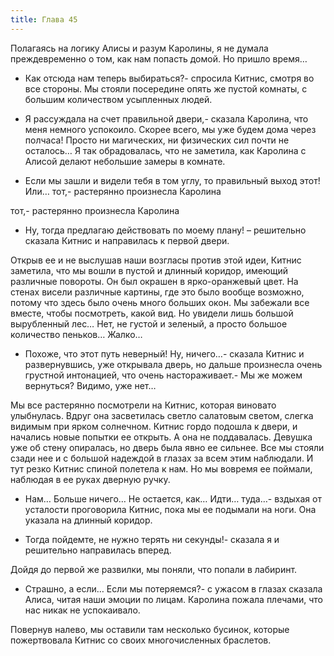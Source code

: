 ```yaml
---
title: Глава 45
---
```


Полагаясь на логику Алисы и разум Каролины, я не думала преждевременно о том, как нам попасть домой. Но пришло время…

- Как отсюда нам теперь выбираться?- спросила Китнис, смотря во все стороны. Мы стояли посередине опять же пустой комнаты, с большим количеством усыпленных людей.

- Я рассуждала на счет правильной двери,- сказала Каролина, что меня немного успокоило. Скорее всего, мы уже будем дома через полчаса! Просто ни магических, ни физических сил почти не осталось… Я так обрадовалась, что не заметила, как Каролина с Алисой делают небольшие замеры в комнате.

- Если мы зашли и видели тебя в том углу, то правильный выход этот! Или… тот,- растерянно произнесла Каролина

тот,- растерянно произнесла Каролина

- Ну, тогда предлагаю действовать по моему плану! – решительно сказала Китнис и направилась к первой двери.

Открыв ее и не выслушав наши возгласы против этой идеи, Китнис заметила, что мы вошли в пустой и длинный коридор, имеющий различные повороты. Он был окрашен в ярко-оранжевый цвет. На стенах висели различные картины, где это было вообще возможно, потому что здесь было очень много больших окон. Мы забежали все вместе, чтобы посмотреть, какой вид. Но увидели лишь большой вырубленный лес… Нет, не густой и зеленый, а просто большое количество пеньков… Жалко…

- Похоже, что этот путь неверный! Ну, ничего…- сказала Китнис и развернувшись, уже открывала дверь, но дальше произнесла очень грустной интонацией, что очень настораживает.- Мы же можем вернуться? Видимо, уже нет…

Мы все растерянно посмотрели на Китнис, которая виновато улыбнулась. Вдруг она засветилась светло салатовым светом, слегка видимым при ярком солнечном. Китнис гордо подошла к двери, и начались новые попытки ее открыть. А она не поддавалась. Девушка уже об стену опиралась, но дверь была явно ее сильнее. Все мы стояли сзади нее и с большой надеждой в глазах за всем этим наблюдали. И тут резко Китнис спиной полетела к нам. Но мы вовремя ее поймали, наблюдая в ее руках дверную ручку.

- Нам… Больше ничего… Не остается, как… Идти… туда…- вздыхая от усталости проговорила Китнис, пока мы ее подымали на ноги. Она указала на длинный коридор.

- Тогда пойдемте, не нужно терять ни секунды!- сказала я и решительно направилась вперед.

Дойдя до первой же развилки, мы поняли, что попали в лабиринт.

- Страшно, а если… Если мы потеряемся?- с ужасом в глазах сказала Алиса, читая наши эмоции по лицам. Каролина пожала плечами, что нас никак не успокаивало.

Повернув налево, мы оставили там несколько бусинок, которые пожертвовала Китнис со своих многочисленных браслетов.
